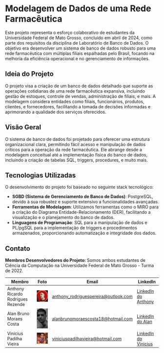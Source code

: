 # Modelagem de Dados de uma Rede Farmacêutica

Este projeto representa o esforço colaborativo de estudantes da Universidade Federal de Mato Grosso, concluído em abril de 2024, como parte dos requisitos da disciplina de Laboratório de Banco de Dados. O objetivo era desenvolver um sistema de banco de dados robusto para uma rede farmacêutica com múltiplas filiais espalhadas pelo Brasil, focando na melhoria da eficiência operacional e no gerenciamento de informações.

## Ideia do Projeto

O projeto visa a criação de um banco de dados detalhado que suporte as operações cotidianas de uma rede farmacêutica expansiva, incluindo gestão de estoques, controle de vendas, administração de filiais, e mais. A modelagem considera entidades como filiais, funcionários, produtos, clientes, e fornecedores, facilitando a tomada de decisões informadas e aprimorando a qualidade dos serviços oferecidos.

## Visão Geral

O sistema de banco de dados foi projetado para oferecer uma estrutura organizacional clara, permitindo fácil acesso e manipulação de dados críticos para a operação da rede farmacêutica. Ele abrange desde a modelagem conceitual até a implementação física do banco de dados, incluindo a criação de tabelas SQL, triggers, procedures, e muito mais.

## Tecnologias Utilizadas

O desenvolvimento do projeto foi baseado no seguinte stack tecnológico:

- **SGBD (Sistema de Gerenciamento de Banco de Dados)**: PostgreSQL, devido à sua robustez e suporte extensivo a funcionalidades avançadas.
- **Ferramentas de Modelagem**: Utilizamos ferramentas como o MIRO para a criação do Diagrama Entidade-Relacionamento (DER), facilitando a visualização e o planejamento do banco de dados.
- **Linguagens de Programação**: SQL para a manipulação de dados e PL/pgSQL para a implementação de triggers e procedimentos armazenados, proporcionando automatização e integridade dos dados.

## Contato
<strong> Membros Desenvolvedores do Projeto: </strong> Somos ambos estudantes de Ciência da Computação na Universidade Federal de Mato Grosso - Turma de 2022.

| Membro | Foto | Email | LinkedIn |
| --- | --- | --- | --- |
| Anthony Ricardo Rodrigues Rezende | <img src="./Membros/anthony.jpeg" alt="Foto do Anthony" width="100"/> | anthony_rodriguespereira@outlook.com | [LinkedIn do Anthony](https://www.linkedin.com/in/anthony-ricardo-rodrigues-rezende-486917227/) |
| Alan Bruno Moraes Costa | <img src="./Membros/alanB.jpeg" alt="Foto do Alan" width="100"/> | alanbrunomoraescosta18@hotmail.com | [LinkedIn do Alan](https://www.linkedin.com/in/alan-morais-4861322b0) |
| Vinicius Padilha Vieira | <img src="./Membros/vinicius.jpeg" alt="Foto do Vinicius" width="100"/> | viniciuspadilhavieira@hotmail.com | [LinkedIn do Vinicius](https://www.linkedin.com/in/vinicius-padilha-vieira-486917227/) |

##
